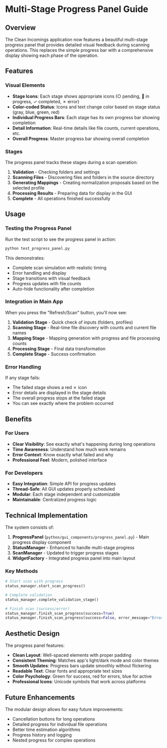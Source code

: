 # Multi-Stage Progress Panel Guide

## Overview

The Clean Incomings application now features a beautiful multi-stage progress panel that provides detailed visual feedback during scanning operations. This replaces the simple progress bar with a comprehensive display showing each phase of the operation.

## Features

### Visual Elements
- **Stage Icons**: Each stage shows appropriate icons (○ pending, 🔄 in progress, ✓ completed, ✗ error)
- **Color-coded Status**: Icons and text change color based on stage status (gray, blue, green, red)
- **Individual Progress Bars**: Each stage has its own progress bar showing completion
- **Detail Information**: Real-time details like file counts, current operations, etc.
- **Overall Progress**: Master progress bar showing overall completion

### Stages

The progress panel tracks these stages during a scan operation:

1. **Validation** - Checking folders and settings
2. **Scanning Files** - Discovering files and folders in the source directory
3. **Generating Mappings** - Creating normalization proposals based on the selected profile
4. **Processing Results** - Preparing data for display in the GUI
5. **Complete** - All operations finished successfully

## Usage

### Testing the Progress Panel

Run the test script to see the progress panel in action:

```bash
python test_progress_panel.py
```

This demonstrates:
- Complete scan simulation with realistic timing
- Error handling and display
- Stage transitions with visual feedback
- Progress updates with file counts
- Auto-hide functionality after completion

### Integration in Main App

When you press the "Refresh/Scan" button, you'll now see:

1. **Validation Stage** - Quick check of inputs (folders, profiles)
2. **Scanning Stage** - Real-time file discovery with counts and current file names
3. **Mapping Stage** - Mapping generation with progress and file processing counts
4. **Processing Stage** - Final data transformation
5. **Complete Stage** - Success confirmation

### Error Handling

If any stage fails:
- The failed stage shows a red ✗ icon
- Error details are displayed in the stage details
- The overall progress stops at the failed stage
- You can see exactly where the problem occurred

## Benefits

### For Users
- **Clear Visibility**: See exactly what's happening during long operations
- **Time Awareness**: Understand how much work remains
- **Error Context**: Know exactly what failed and why
- **Professional Feel**: Modern, polished interface

### For Developers
- **Easy Integration**: Simple API for progress updates
- **Thread-Safe**: All GUI updates properly scheduled
- **Modular**: Each stage independent and customizable
- **Maintainable**: Centralized progress logic

## Technical Implementation

The system consists of:

1. **ProgressPanel** (`python/gui_components/progress_panel.py`) - Main progress display component
2. **StatusManager** - Enhanced to handle multi-stage progress
3. **ScanManager** - Updated to trigger progress stages
4. **WidgetFactory** - Integrated progress panel into main layout

### Key Methods

```python
# Start scan with progress
status_manager.start_scan_progress()

# Complete validation
status_manager.complete_validation_stage()

# Finish scan (success/error)
status_manager.finish_scan_progress(success=True)
status_manager.finish_scan_progress(success=False, error_message="Error details")
```

## Aesthetic Design

The progress panel features:

- **Clean Layout**: Well-spaced elements with proper padding
- **Consistent Theming**: Matches app's light/dark mode and color themes
- **Smooth Updates**: Progress bars update smoothly without flickering
- **Readable Text**: Clear fonts and appropriate text sizes
- **Color Psychology**: Green for success, red for errors, blue for active
- **Professional Icons**: Unicode symbols that work across platforms

## Future Enhancements

The modular design allows for easy future improvements:

- Cancellation buttons for long operations
- Detailed progress for individual file operations
- Better time estimation algorithms
- Progress history and logging
- Nested progress for complex operations 